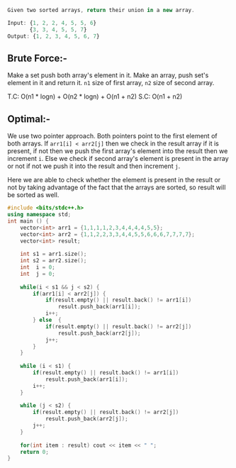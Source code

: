 ```js
Given two sorted arrays, return their union in a new array.

Input: {1, 2, 2, 4, 5, 5, 6}
       {3, 3, 4, 5, 5, 7}
Output: {1, 2, 3, 4, 5, 6, 7}
```
## Brute Force:-

Make a set push both array's element in it. Make an array, push set's element in it and return it. `n1` size of first array, `n2` size of second array.

T.C: O(n1 * logn) + O(n2 * logn) + O(n1 + n2)
S.C: O(n1 + n2)

## Optimal:-
We use two pointer approach. Both pointers point to the first element of both arrays. If `arr1[i] < arr2[j]` then we check in the result array if it is present, if not then we push the first array's element into the result then we increment `i`. Else we check if second array's element is present in the array or not if not we push it into the result and then increment `j`. 

Here we are able to check whether the element is present in the result or not by taking advantage of the fact that the arrays are sorted, so result will be sorted as well.

```cpp
#include <bits/stdc++.h>
using namespace std;
int main () {
    vector<int> arr1 = {1,1,1,1,2,3,4,4,4,4,5,5};
    vector<int> arr2 = {1,1,2,2,3,3,4,4,5,5,6,6,6,7,7,7,7};
    vector<int> result;
    
    int s1 = arr1.size();
    int s2 = arr2.size();
    int  i = 0;
    int  j = 0;
    
    while(i < s1 && j < s2) {
        if(arr1[i] < arr2[j]) {
            if(result.empty() || result.back() != arr1[i]) 
                result.push_back(arr1[i]);
            i++;
        } else  {
            if(result.empty() || result.back() != arr2[j]) 
                result.push_back(arr2[j]);
            j++;
        }
    }
    
    while (i < s1) {
        if(result.empty() || result.back() != arr1[i]) 
            result.push_back(arr1[i]);
        i++;
    }
    
    while (j < s2) {
        if(result.empty() || result.back() != arr2[j]) 
            result.push_back(arr2[j]);
        j++;
    }
    
    for(int item : result) cout << item << " ";
    return 0;
}
```